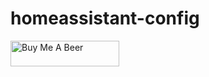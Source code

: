 # homeassistant-config

<a href="https://www.buymeacoffee.com/shr1k3" target="_blank"><img src="https://cdn.buymeacoffee.com/buttons/v2/default-yellow.png" alt="Buy Me A Beer" style="height: 41px !important;width: 174px !important;" ></a>
